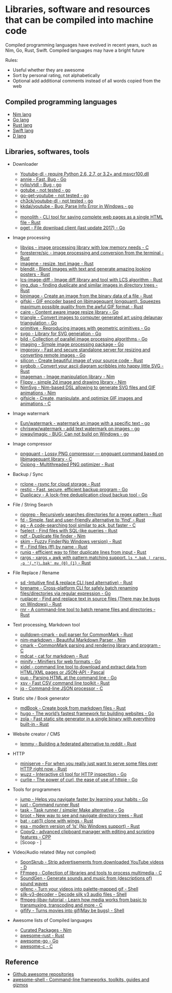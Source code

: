 Libraries, software and resources that can be compiled into machine code
==================

Compiled programming languages have evolved in recent years, such as Nim, Go, Rust, Swift. Compiled languages may have a bright future

Rules:

- Useful whether they are awesome
- Sort by personal rating, not alphabetically
- Optional add additional comments instead of all words copied from the web

Compiled programming languages
----------

- [Nim lang](https://nim-lang.org/)
- [Go lang](https://golang.org)
- [Rust lang](https://www.rust-lang.org)
- [Swift lang](https://swift.org/)
- [D lang](https://dlang.org/)

Libraries, softwares, tools
-----------

- Downloader
  - [Youtube-dl - require Python 2.6, 2.7, or 3.2+ and msvcr100.dll](https://github.com/ytdl-org/youtube-dl)
  - [annie - Fast, Bug - Go](https://github.com/iawia002/annie)
  - [rylio/ytdl - Bug - go](https://github.com/rylio/ytdl)
  - [gotube - not tested - go](https://github.com/Marethyu12/gotube)
  - [go-get-youtube - not tested - go](https://github.com/knadh/go-get-youtube)
  - [ch3ck/youtube-dl - not tested - go](https://github.com/ch3ck/youtube-dl)
  - [kkdai/youtube - Bug: Parse Info Error in Windows - go ](https://github.com/kkdai/youtube)
  -
  - [monolith - CLI tool for saving complete web pages as a single HTML file - Rust](https://github.com/Y2Z/monolith)
  - [pget - File download client (last update 2017) - Go](https://github.com/Code-Hex/pget)

- Image processing
  - [libvips - image processing library with low memory needs - C](https://github.com/libvips/libvips)
  - [foresterre/sic - image processing and conversion from the terminal - Rust](https://github.com/foresterre/sic)
  - [imagene - resize, text image - Rust](https://github.com/simvux/imagene)
  - [blendit - Blend images with text and generate amazing looking posters - Rust](https://github.com/alexvilanovab/blendit)
  - [lcs-image-diff - Image diff library and tool with LCS algorithm - Rust](https://github.com/bokuweb/lcs-image-diff-rs)
  - [img_dup - finding duplicate and similar images in directory trees - Rust](https://github.com/abonander/img-dup)
  - [binimage - Create an image from the binary data of a file - Rust](https://github.com/danthedaniel/binimage)
  - [gifski - GIF encoder based on libimagequant (pngquant). Squeezes maximum possible quality from the awful GIF format - Rust](https://github.com/ImageOptim/gifski)
  - [caire - Content aware image resize library - Go](https://github.com/esimov/caire)
  - [triangle - Convert images to computer generated art using delaunay triangulation - Go](https://github.com/esimov/triangle)
  - [primitive - Reproducing images with geometric primitives - Go](https://github.com/fogleman/primitive)
  - [svgo - Library for SVG generation - Go](https://github.com/ajstarks/svgo)
  - [bild - Collection of parallel image processing algorithms - Go](https://github.com/anthonynsimon/bild)
  - [imaging - Simple image processing package - Go](https://github.com/disintegration/imaging)
  - [imgproxy - Fast and secure standalone server for resizing and converting remote images - Go](https://github.com/imgproxy/imgproxy)
  - [silicon - Create beautiful image of your source code - Rust](https://github.com/Aloxaf/silicon)
  - [svgbob - Convert your ascii diagram scribbles into happy little SVG - Rust](https://github.com/ivanceras/svgbob)
  - [imageman - Image manipulation library - Nim](https://github.com/SolitudeSF/imageman)
  - [Flippy - simple 2d image and drawing library - Nim](https://github.com/treeform/flippy)
  - [NimSvg - Nim-based DSL allowing to generate SVG files and GIF animations - Nim](https://github.com/bluenote10/NimSvg)
  - [gifsicle - Create, manipulate, and optimize GIF images and animations - C](https://github.com/kohler/gifsicle)

- Image watermark
  - [Eun/watermark - watermark an image with a specific text - go](https://github.com/Eun/watermark)
  - [chrisww/watermark -  add text watermark on images - go](https://github.com/chrisww/watermark)
  - [joway/imagic - BUG: Can not build on Windows - go](https://github.com/joway/imagic)

- Image compressor
  - [pngquant - Lossy PNG compressor — pngquant command based on libimagequant library - C](https://github.com/kornelski/pngquant)
  - [Oxipng - Multithreaded PNG optimizer - Rust](https://github.com/shssoichiro/oxipng)

- Backup / Sync
  - [rclone - rsync for cloud storage - Rust](https://github.com/rclone/rclone)
  - [restic - Fast, secure, efficient backup program - Go](https://github.com/restic/restic)
  - [Duplicacy - A lock-free deduplication cloud backup tool - Go](https://github.com/gilbertchen/duplicacy)

- File / String Search
  - [ripgrep - Recursively searches directories for a regex pattern - Rust](https://github.com/BurntSushi/ripgrep)
  - [fd - Simple, fast and user-friendly alternative to 'find' - Rust](https://github.com/sharkdp/fd)
  - [ag - A code-searching tool similar to ack, but faster - C](https://github.com/ggreer/the_silver_searcher)
  - [fselect - Find files with SQL-like queries - Rust](https://github.com/jhspetersson/fselect)
  - [ndf - Duplicate file finder - Nim](https://github.com/rustomax/ndf)
  - [skim - Fuzzy Finder(No Windows version) - Rust](https://github.com/lotabout/skim)
  - [ff - Find files (ff) by name - Rust](https://github.com/vishaltelangre/ff)
  - [runiq - efficient way to filter duplicate lines from input - Rust](https://github.com/whitfin/runiq)
  - [rargs - xargs + awk with pattern matching support. `ls *.bak | rargs -p '(.*)\.bak' mv {0} {1}` - Rust](https://github.com/lotabout/rargs)

- File Replace / Rename
  - [sd -Intuitive find & replace CLI (sed alternative) - Rust](https://github.com/chmln/sd)
  - [brename - Cross-platform CLI for safely batch renaming files/directories via regular expression - Go](https://github.com/shenwei356/brename)
  - [ruplacer - Find and replace text in source files (There may be bugs on Windows) - Rust](https://github.com/TankerHQ/ruplacer)
  - [rnr - A command-line tool to batch rename files and directories - Rust](https://github.com/ChuckDaniels87/rnr)

- Text processing, Markdown tool
  - [pulldown-cmark - pull parser for CommonMark - Rust](https://github.com/raphlinus/pulldown-cmark)
  - [nim-markdown - Beautiful Markdown Parser - Nim](https://github.com/soasme/nim-markdown)
  - [cmark - CommonMark parsing and rendering library and program - C](https://github.com/commonmark/cmark)
  - [mdcat - cat for markdown - Rust](https://github.com/lunaryorn/mdcat)
  - [minify - Minifiers for web formats - Go](https://github.com/tdewolff/minify)
  - [xidel - command line tool to download and extract data from HTML/XML pages or JSON-API - Pascal](https://github.com/benibela/xidel)
  - [pup - Parsing HTML at the command line - Go](https://github.com/ericchiang/pup)
  - [xsv - Fast CSV command line toolkit - Rust](https://github.com/BurntSushi/xsv)
  - [jq - Command-line JSON processor - C](https://github.com/stedolan/jq)

- Static site / Book generator
  - [mdBook - Create book from markdown files - Rust](https://github.com/rust-lang/mdBook)
  - [hugo - The world’s fastest framework for building websites - Go](https://github.com/gohugoio/hugo)
  - [zola - Fast static site generator in a single binary with everything built-in - Rust](https://github.com/getzola/zola)

- Website creator / CMS
  - [lemmy - Building a federated alternative to reddit - Rust](https://github.com/dessalines/lemmy)

- HTTP
  - [miniserve - For when you really just want to serve some files over HTTP right now - Rust](https://github.com/svenstaro/miniserve)
  - [wuzz - Interactive cli tool for HTTP inspection - Go](https://github.com/asciimoo/wuzz)
  - [curlie - The power of curl, the ease of use of httpie - Go](https://github.com/rs/curlie)

- Tools for programmers
  - [jump - Helps you navigate faster by learning your habits - Go](https://github.com/gsamokovarov/jump)
  - [just - Command runner Rust](https://github.com/casey/just)
  - [task - Task runner / simpler Make alternative - Go](https://github.com/go-task/task)
  - [broot - New way to see and navigate directory trees - Rust](https://github.com/Canop/broot)
  - [bat - cat(1) clone with wings - Rust](https://github.com/sharkdp/bat)
  - [exa - modern version of ‘ls’ (No Windows support) - Rust](https://github.com/ogham/exa)
  - [CopyQ - advanced clipboard manager with editing and scripting features - CPP](https://github.com/hluk/CopyQ)
  - [Scoop - ]

- Video/Audio related (May not compiled)
  - [SponSkrub - Strip advertisements from downloaded YouTube videos - D](https://github.com/faissaloo/SponSkrub)
  - [FFmpeg - Collection of libraries and tools to process multimedia - C](https://ffmpeg.org)
  - [SoundGen - Generate sounds and music from (descriptions of) sound waves](https://github.com/bharadwaj-raju/SoundGen)
  - [gifenc - Turn your videos into palette-mapped gif - Shell](https://github.com/thevangelist/FFMPEG-gif-script-for-bash)
  - [silk-v3-decoder - Decode silk v3 audio files - Shell](https://github.com/kn007/silk-v3-decoder)
  - [ffmpeg-libav-tutorial - Learn how media works from basic to transmuxing, transcoding and more - C](https://github.com/leandromoreira/ffmpeg-libav-tutorial)
  - [gifify - Turns movies into gif(May be bugs) - Shell](https://github.com/jclem/gifify)


- Awesome lists of Compiled languages
  - [Curated Packages - Nim](https://github.com/nim-lang/Nim/wiki/Curated-Packages)
  - [awesome-rust - Rust](https://github.com/rust-unofficial/awesome-rust)
  - [awesome-go - Go](https://github.com/avelino/awesome-go)
  - [awesome-c - C](https://github.com/kozross/awesome-c)

Reference
--------

  - [Github awesome repositories](https://github.com/search?o=desc&q=awesome&s=stars&type=Repositories)
  - [awesome-shell - Command-line frameworks, toolkits, guides and gizmos](https://github.com/alebcay/awesome-shell)